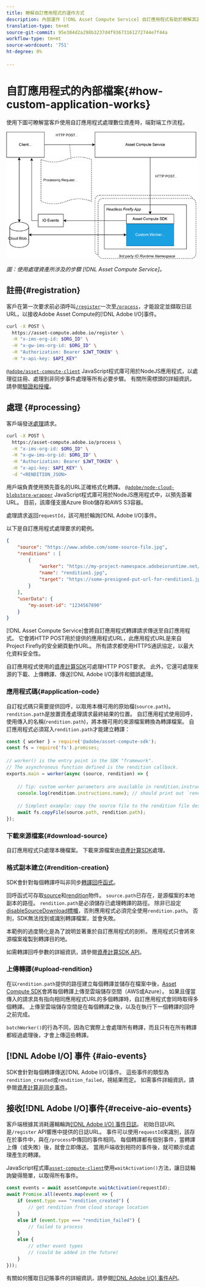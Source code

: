 ```yaml
---
title: 瞭解自訂應用程式的運作方式
description: 內部運作 [!DNL Asset Compute Service] 自訂應用程式有助於瞭解其運作方式。
translation-type: tm+mt
source-git-commit: 95e384d2a298b3237d4f93673161272744e7f44a
workflow-type: tm+mt
source-wordcount: '751'
ht-degree: 0%

---
```



# 自訂應用程式的內部檔案{#how-custom-application-works}

使用下圖可瞭解當客戶使用自訂應用程式處理數位資產時，端對端工作流程。

![自訂應用程式工作流程](assets/customworker.png)

*圖：使用處理資產所涉及的步驟 [!DNL Asset Compute Service]。*

## 註冊{#registration}

客戶在第一次要求前必須呼叫[`/register`](api.md#register)一次至[`/process`](api.md#process-request)，才能設定並擷取日誌URL，以接收Adobe Asset Compute的[!DNL Adobe I/O]事件。

```sh
curl -X POST \
  https://asset-compute.adobe.io/register \
  -H "x-ims-org-id: $ORG_ID" \
  -H "x-gw-ims-org-id: $ORG_ID" \
  -H "Authorization: Bearer $JWT_TOKEN" \
  -H "x-api-key: $API_KEY"
```

[`@adobe/asset-compute-client`](https://github.com/adobe/asset-compute-client#usage) JavaScript程式庫可用於NodeJS應用程式，以處理從註冊、處理到非同步事件處理等所有必要步驟。 有關所需標頭的詳細資訊，請參閱[驗證和授權](api.md)。

## 處理 {#processing}

客戶端發送[處理](api.md#process-request)請求。

```sh
curl -X POST \
  https://asset-compute.adobe.io/process \
  -H "x-ims-org-id: $ORG_ID" \
  -H "x-gw-ims-org-id: $ORG_ID" \
  -H "Authorization: Bearer $JWT_TOKEN" \
  -H "x-api-key: $API_KEY" \
  -d "<RENDITION_JSON>
```

用戶端負責使用預先簽名的URL正確格式化轉譯。 [`@adobe/node-cloud-blobstore-wrapper`](https://github.com/adobe/node-cloud-blobstore-wrapper#presigned-urls) JavaScript程式庫可用於NodeJS應用程式中，以預先簽署URL。 目前，該庫僅支援Azure Blob儲存和AWS S3容器。

處理請求返回`requestId`，該可用於輪詢[!DNL Adobe I/O]事件。

以下是自訂應用程式處理要求的範例。

```json
{
    "source": "https://www.adobe.com/some-source-file.jpg",
    "renditions" : [
        {
            "worker": "https://my-project-namespace.adobeioruntime.net/api/v1/web/my-namespace-version/my-worker",
            "name": "rendition1.jpg",
            "target": "https://some-presigned-put-url-for-rendition1.jpg",
        }
    ],
    "userData": {
        "my-asset-id": "1234567890"
    }
}
```

[!DNL Asset Compute Service]會將自訂應用程式轉譯請求傳送至自訂應用程式。 它會將HTTP POST用於提供的應用程式URL，此應用程式URL是來自Project Firefly的安全網頁動作URL。 所有請求都使用HTTPS通訊協定，以最大化資料安全性。

自訂應用程式使用的[資產計算SDK](https://github.com/adobe/asset-compute-sdk#adobe-asset-compute-worker-sdk)可處理HTTP POST要求。 此外，它還可處理來源的下載、上傳轉譯、傳送[!DNL Adobe I/O]事件和錯誤處理。

<!-- TBD: Add the application diagram. -->

### 應用程式碼{#application-code}

自訂程式碼只需要提供回呼，以取用本機可用的原始檔(`source.path`)。 `rendition.path`是放置資產處理請求最終結果的位置。 自訂應用程式使用回呼，使用傳入的名稱(`rendition.path`)，將本機可用的來源檔案轉換為轉譯檔案。 自訂應用程式必須寫入`rendition.path`才能建立轉譯：

```javascript
const { worker } = require('@adobe/asset-compute-sdk');
const fs = require('fs').promises;

// worker() is the entry point in the SDK "framework".
// The asynchronous function defined is the rendition callback.
exports.main = worker(async (source, rendition) => {

    // Tip: custom worker parameters are available in rendition.instructions.
    console.log(rendition.instructions.name); // should print out `rendition.jpg`.

    // Simplest example: copy the source file to the rendition file destination so as to transfer the asset as is without processing.
    await fs.copyFile(source.path, rendition.path);
});
```

### 下載來源檔案{#download-source}

自訂應用程式只處理本機檔案。 下載來源檔案由[資產計算SDK](https://github.com/adobe/asset-compute-sdk#adobe-asset-compute-worker-sdk)處理。

### 格式副本建立{#rendition-creation}

SDK會針對每個轉譯呼叫非同步[轉譯回呼函式](https://github.com/adobe/asset-compute-sdk#rendition-callback-for-worker-required)。

回呼函式可存取[source](https://github.com/adobe/asset-compute-sdk#source)和[rendition](https://github.com/adobe/asset-compute-sdk#rendition)物件。 `source.path`已存在，是源檔案的本地副本的路徑。 `rendition.path`是必須儲存已處理轉譯的路徑。 除非已設定[disableSourceDownload標幟](https://github.com/adobe/asset-compute-sdk#worker-options-optional)，否則應用程式必須完全使用`rendition.path`。 否則，SDK無法找到或識別轉譯檔案，並會失敗。

本範例的過度簡化是為了說明並著重於自訂應用程式的剖析。 應用程式只會將來源檔案複製到轉譯目的地。

如需轉譯回呼參數的詳細資訊，請參閱[資產計算SDK API](https://github.com/adobe/asset-compute-sdk#api-details)。

### 上傳轉譯{#upload-rendition}

在以`rendition.path`提供的路徑建立每個轉譯並儲存在檔案中後，[Asset Compute SDK](https://github.com/adobe/asset-compute-sdk#adobe-asset-compute-worker-sdk)會將每個轉譯上傳至雲端儲存空間（AWS或Azure）。 如果且僅當傳入的請求具有指向相同應用程式URL的多個轉譯時，自訂應用程式會同時取得多個轉譯。 上傳至雲端儲存空間是在每個轉譯之後，以及在執行下一個轉譯的回呼之前完成。

`batchWorker()`的行為不同，因為它實際上會處理所有轉譯，而且只有在所有轉譯都經過處理後，才會上傳這些轉譯。

## [!DNL Adobe I/O] 事件 {#aio-events}

SDK會針對每個轉譯傳送[!DNL Adobe I/O]事件。 這些事件的類型為`rendition_created`或`rendition_failed`，視結果而定。 如需事件詳細資訊，請參閱[資產計算非同步事件](api.md#asynchronous-events)。

## 接收[!DNL Adobe I/O]事件{#receive-aio-events}

客戶端根據其消耗邏輯輪詢[[!DNL Adobe I/O] 事件日誌](https://www.adobe.io/apis/experienceplatform/events/ioeventsapi.html#/Journaling)。 初始日誌URL是`/register` API響應中提供的日誌URL。 事件可以使用`requestId`來識別，該存在於事件中，與在`/process`中傳回的事件相同。 每個轉譯都有個別事件，當轉譯上傳（或失敗）後，就會立即傳送。 當用戶端收到相符的事件後，就可顯示或處理產生的轉譯。

JavaScript程式庫[`asset-compute-client`](https://github.com/adobe/asset-compute-client#usage)使用`waitActivation()`方法，讓日誌輪詢變得簡單，以取得所有事件。

```javascript
const events = await assetCompute.waitActivation(requestId);
await Promise.all(events.map(event => {
    if (event.type === "rendition_created") {
        // get rendition from cloud storage location
    }
    else if (event.type === "rendition_failed") {
        // failed to process
    }
    else {
        // other event types
        // (could be added in the future)
    }
}));
```

有關如何獲取日記賬事件的詳細資訊，請參閱[[!DNL Adobe I/O] 事件API](https://www.adobe.io/apis/experienceplatform/events/ioeventsapi.html#!adobedocs/adobeio-events/master/events-api-reference.yaml)。

<!-- TBD:
* Illustration of the controls/data flow.
* Basic overview, in text and not code, of how an application works.
-->
